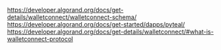 https://developer.algorand.org/docs/get-details/walletconnect/walletconnect-schema/
https://developer.algorand.org/docs/get-started/dapps/pyteal/
https://developer.algorand.org/docs/get-details/walletconnect/#what-is-walletconnect-protocol